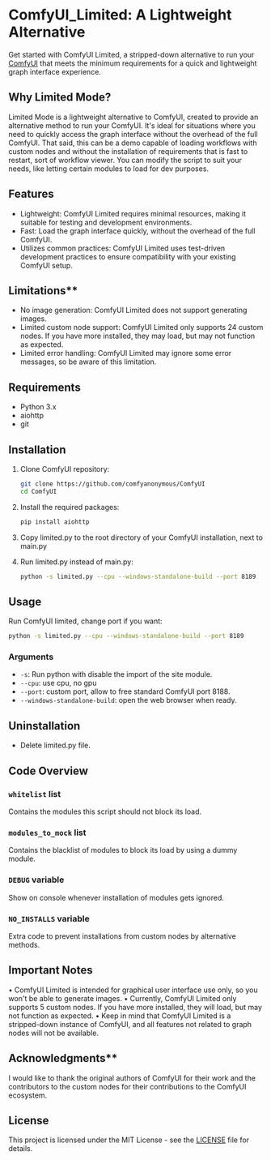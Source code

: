 # ComfyUI_Limited: A Lightweight Alternative

Get started with ComfyUI Limited, a stripped-down alternative to run your [ComfyUI](https://github.com/comfyanonymous/ComfyUI) that meets the minimum requirements for a quick and lightweight graph interface experience.

## Why Limited Mode?

Limited Mode is a lightweight alternative to ComfyUI, created to provide an alternative method to run your ComfyUI. It's ideal for situations where you need to quickly access the graph interface without the overhead of the full ComfyUI.
That said, this can be a demo capable of loading workflows with custom nodes and without the installation of requirements that is fast to restart, sort of workflow viewer.
You can modify the script to suit your needs, like letting certain modules to load for dev purposes.

## Features

- Lightweight: ComfyUI Limited requires minimal resources, making it suitable for testing and development environments.
- Fast: Load the graph interface quickly, without the overhead of the full ComfyUI.
- Utilizes common practices: ComfyUI Limited uses test-driven development practices to ensure compatibility with your existing ComfyUI setup.

## Limitations**

- No image generation: ComfyUI Limited does not support generating images.
- Limited custom node support: ComfyUI Limited only supports 24 custom nodes. If you have more installed, they may load, but may not function as expected.
- Limited error handling: ComfyUI Limited may ignore some error messages, so be aware of this limitation.

## Requirements

- Python 3.x
- aiohttp
- git

## Installation

1. Clone ComfyUI repository:
    ```sh
    git clone https://github.com/comfyanonymous/ComfyUI
    cd ComfyUI
    ```

2. Install the required packages:
    ```sh
    pip install aiohttp
    ```

3. Copy limited.py to the root directory of your ComfyUI installation, next to main.py

4. Run limited.py instead of main.py:
    ```sh
    python -s limited.py --cpu --windows-standalone-build --port 8189
    ```

## Usage

Run ComfyUI limited, change port if you want:
```sh
python -s limited.py --cpu --windows-standalone-build --port 8189
```

### Arguments

- `-s`: Run python with disable the import of the site module.
- `--cpu`: use cpu, no gpu
- `--port`: custom port, allow to free standard ComfyUI port 8188.
- `--windows-standalone-build`: open the web browser when ready.

## Uninstallation

- Delete limited.py file.

## Code Overview

### `whitelist` list

Contains the modules this script should not block its load.

### `modules_to_mock` list

Contains the blacklist of modules to block its load by using a dummy module.

### `DEBUG` variable

Show on console whenever installation of modules gets ignored.

### `NO_INSTALLS` variable

Extra code to prevent installations from custom nodes by alternative methods.

## Important Notes

• ComfyUI Limited is intended for graphical user interface use only, so you won't be able to generate images.
• Currently, ComfyUI Limited only supports 5 custom nodes. If you have more installed, they will load, but may not function as expected.
• Keep in mind that ComfyUI Limited is a stripped-down instance of ComfyUI, and all features not related to graph nodes will not be available.

## Acknowledgments**

I would like to thank the original authors of ComfyUI for their work and the contributors to the custom nodes for their contributions to the ComfyUI ecosystem.

## License

This project is licensed under the MIT License - see the [LICENSE](LICENSE) file for details.
